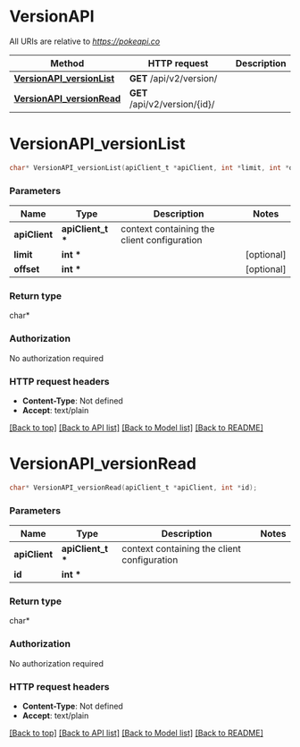 # VersionAPI

All URIs are relative to *https://pokeapi.co*

Method | HTTP request | Description
------------- | ------------- | -------------
[**VersionAPI_versionList**](VersionAPI.md#VersionAPI_versionList) | **GET** /api/v2/version/ | 
[**VersionAPI_versionRead**](VersionAPI.md#VersionAPI_versionRead) | **GET** /api/v2/version/{id}/ | 


# **VersionAPI_versionList**
```c
char* VersionAPI_versionList(apiClient_t *apiClient, int *limit, int *offset);
```

### Parameters
Name | Type | Description  | Notes
------------- | ------------- | ------------- | -------------
**apiClient** | **apiClient_t \*** | context containing the client configuration |
**limit** | **int \*** |  | [optional] 
**offset** | **int \*** |  | [optional] 

### Return type

char*



### Authorization

No authorization required

### HTTP request headers

 - **Content-Type**: Not defined
 - **Accept**: text/plain

[[Back to top]](#) [[Back to API list]](../README.md#documentation-for-api-endpoints) [[Back to Model list]](../README.md#documentation-for-models) [[Back to README]](../README.md)

# **VersionAPI_versionRead**
```c
char* VersionAPI_versionRead(apiClient_t *apiClient, int *id);
```

### Parameters
Name | Type | Description  | Notes
------------- | ------------- | ------------- | -------------
**apiClient** | **apiClient_t \*** | context containing the client configuration |
**id** | **int \*** |  | 

### Return type

char*



### Authorization

No authorization required

### HTTP request headers

 - **Content-Type**: Not defined
 - **Accept**: text/plain

[[Back to top]](#) [[Back to API list]](../README.md#documentation-for-api-endpoints) [[Back to Model list]](../README.md#documentation-for-models) [[Back to README]](../README.md)

